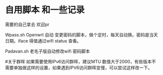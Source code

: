 # 自用脚本 和一些记录

需要的自己拿去
欢迎pr 




Wpass.sh 
Openwrt 自动
变更密码的脚本，做个定时，每天自动换。密码是当天日期。iface 得值通过wifi status 查看。



Padavan.sh
老毛子版自动修改wifi 密码脚本

#关于群晖
如果需要使用IPv6访问群晖，建议MTU 数值大于2000，有些版本不需要单独做这样的设置，如果遇到IPV6访问群晖变慢，可以尝试这样改一下。
